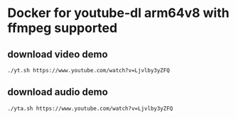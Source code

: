 # Docker for youtube-dl arm64v8 with ffmpeg supported

## download video demo
```
./yt.sh https://www.youtube.com/watch?v=Ljvlby3yZFQ

```

## download audio demo

```
./yta.sh https://www.youtube.com/watch?v=Ljvlby3yZFQ

```


